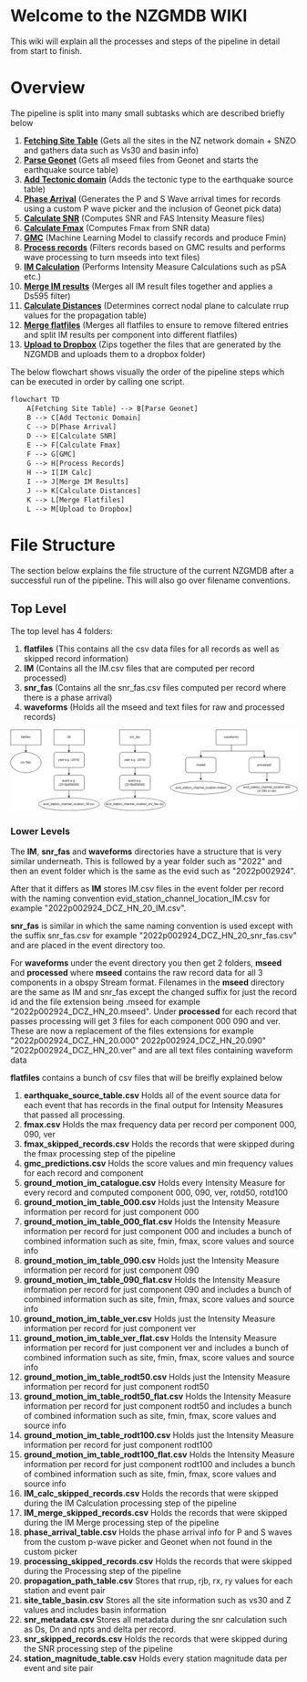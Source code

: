 # Welcome to the NZGMDB WIKI

This wiki will explain all the processes and steps of the pipeline in detail from start to finish.


# Overview
The pipeline is split into many small subtasks which are described briefly below
1. **[Fetching Site Table](https://github.com/ucgmsim/nzgmdb/wiki/Fetching-site-table)** (Gets all the sites in the NZ network domain + SNZO and gathers data such as Vs30 and basin info)
2. **[Parse Geonet](https://github.com/ucgmsim/nzgmdb/wiki/Parse-Geonet)** (Gets all mseed files from Geonet and starts the earthquake source table)
3. **[Add Tectonic domain](https://github.com/ucgmsim/nzgmdb/wiki/Add-Tectonic-domain)** (Adds the tectonic type to the earthquake source table)
4. **[Phase Arrival](https://github.com/ucgmsim/nzgmdb/wiki/Phase-Arrival)** (Generates the P and S Wave arrival times for records using a custom P wave picker and the inclusion of Geonet pick data)
5. **[Calculate SNR](https://github.com/ucgmsim/nzgmdb/wiki/Calculate-SNR)** (Computes SNR and FAS Intensity Measure files)
6. **[Calculate Fmax](https://github.com/ucgmsim/nzgmdb/wiki/Calculate-Fmax)** (Computes Fmax from SNR data)
7. **[GMC](https://github.com/ucgmsim/nzgmdb/wiki/GMC)** (Machine Learning Model to classify records and produce Fmin)
8. **[Process records](https://github.com/ucgmsim/nzgmdb/wiki/Process-Records)** (Filters records based on GMC results and performs wave processing to turn mseeds into text files)
9. **[IM Calculation](https://github.com/ucgmsim/nzgmdb/wiki/IM-Calculation)** (Performs Intensity Measure Calculations such as pSA etc.)
10. **[Merge IM results](https://github.com/ucgmsim/nzgmdb/wiki/Merge-IM-Results)** (Merges all IM result files together and applies a Ds595 filter)
11. **[Calculate Distances](https://github.com/ucgmsim/nzgmdb/wiki/Calculate-Distances)** (Determines correct nodal plane to calculate rrup values for the propagation table)
12. **[Merge flatfiles](https://github.com/ucgmsim/nzgmdb/wiki/Merge-Flatfiles)** (Merges all flatfiles to ensure to remove filtered entries and split IM results per component into different flatfiles)
13. **[Upload to Dropbox](https://github.com/ucgmsim/nzgmdb/wiki/Upload-Dropbox)** (Zips together the files that are generated by the NZGMDB and uploads them to a dropbox folder)

The below flowchart shows visually the order of the pipeline steps which can be executed in order by calling one script.

```mermaid
flowchart TD
    A[Fetching Site Table] --> B[Parse Geonet]
    B --> C[Add Tectonic Domain]
    C --> D[Phase Arrival]
    D --> E[Calculate SNR]
    E --> F[Calculate Fmax]
    F --> G[GMC]
    G --> H[Process Records]
    H --> I[IM Calc]
    I --> J[Merge IM Results]
    J --> K[Calculate Distances]
    K --> L[Merge Flatfiles]
    L --> M[Upload to Dropbox]
```

# File Structure
The section below explains the file structure of the current NZGMDB after a successful run of the pipeline. This will also go over filename conventions.

## Top Level
The top level has 4 folders:
1. **flatfiles** (This contains all the csv data files for all records as well as skipped record information)
2. **IM** (Contains all the IM.csv files that are computed per record processed)
3. **snr_fas** (Contains all the snr_fas.csv files computed per record where there is a phase arrival)
4. **waveforms** (Holds all the mseed and text files for raw and processed records)

![](images/file_structure.png)

### Lower Levels
The **IM**, **snr_fas** and **waveforms** directories have a structure that is very similar underneath.
This is followed by a year folder such as "2022" and then an event folder which is the same as the evid such as "2022p002924".

After that it differs as **IM** stores IM.csv files in the event folder per record with the naming convention evid_station_channel_location_IM.csv for example "2022p002924_DCZ_HN_20_IM.csv".

**snr_fas** is similar in which the same naming convention is used except with the suffix snr_fas.csv for example "2022p002924_DCZ_HN_20_snr_fas.csv" and are placed in the event directory too.

For **waveforms** under the event directory you then get 2 folders, **mseed** and **processed** where **mseed** contains the raw record data for all 3 components in a obspy Stream format. Filenames in the **mseed** directory are the same as IM and snr_fas except the changed suffix for just the record id and the file extension being .mseed for example "2022p002924_DCZ_HN_20.mseed". Under **processed** for each record that passes processing will get 3 files for each component 000 090 and ver. These are now a replacement of the files extensions for example "2022p002924_DCZ_HN_20.000" 2022p002924_DCZ_HN_20.090" "2022p002924_DCZ_HN_20.ver" and are all text files containing waveform data

**flatfiles** contains a bunch of csv files that will be breifly explained below
1. **earthquake_source_table.csv** Holds all of the event source data for each event that has records in the final output for Intensity Measures that passed all processing.
2. **fmax.csv** Holds the max frequency data per record per component 000, 090, ver
3. **fmax_skipped_records.csv** Holds the records that were skipped during the fmax processing step of the pipeline
4. **gmc_predictions.csv** Holds the score values and min frequency values for each record and component
5. **ground_motion_im_catalogue.csv** Holds every Intensity Measure for every record and computed component 000, 090, ver, rotd50, rotd100
6. **ground_motion_im_table_000.csv** Holds just the Intensity Measure information per record for just component 000
7. **ground_motion_im_table_000_flat.csv** Holds the Intensity Measure information per record for just component 000 and includes a bunch of combined information such as site, fmin, fmax, score values and source info
7. **ground_motion_im_table_090.csv** Holds just the Intensity Measure information per record for just component 090
8. **ground_motion_im_table_090_flat.csv** Holds the Intensity Measure information per record for just component 090 and includes a bunch of combined information such as site, fmin, fmax, score values and source info
9. **ground_motion_im_table_ver.csv** Holds just the Intensity Measure information per record for just component ver
10. **ground_motion_im_table_ver_flat.csv** Holds the Intensity Measure information per record for just component ver and includes a bunch of combined information such as site, fmin, fmax, score values and source info
11. **ground_motion_im_table_rodt50.csv** Holds just the Intensity Measure information per record for just component rodt50
12. **ground_motion_im_table_rodt50_flat.csv** Holds the Intensity Measure information per record for just component rodt50 and includes a bunch of combined information such as site, fmin, fmax, score values and source info
13. **ground_motion_im_table_rodt100.csv** Holds just the Intensity Measure information per record for just component rodt100
14. **ground_motion_im_table_rodt100_flat.csv** Holds the Intensity Measure information per record for just component rodt100 and includes a bunch of combined information such as site, fmin, fmax, score values and source info
15. **IM_calc_skipped_records.csv** Holds the records that were skipped during the IM Calculation processing step of the pipeline
16. **IM_merge_skipped_records.csv** Holds the records that were skipped during the IM Merge processing step of the pipeline
17. **phase_arrival_table.csv** Holds the phase arrival info for P and S waves from the custom p-wave picker and Geonet when not found in the custom picker
18. **processing_skipped_records.csv** Holds the records that were skipped during the Processing step of the pipeline
19. **propagation_path_table.csv** Stores that rrup, rjb, rx, ry values for each station and event pair
20. **site_table_basin.csv** Stores all the site information such as vs30 and Z values and includes basin information
21. **snr_metadata.csv** Stores all metadata during the snr calculation such as Ds, Dn and npts and delta per record.
22. **snr_skipped_records.csv** Holds the records that were skipped during the SNR processing step of the pipeline
23. **station_magnitude_table.csv** Holds every station magnitude data per event and site pair
